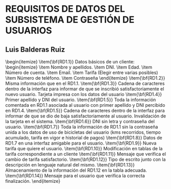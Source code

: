 # REQUISITOS DE DATOS DEL SUBSISTEMA  DE GESTIÓN DE USUARIOS
## Luis Balderas Ruiz

\begin{itemize}
  \item{\bf{RD1.1}} Datos básicos de un cliente:
    \begin{itemize}
      \item Nombre y apellidos.
      \item DNI.
      \item Edad.
      \item Número de cuenta.
      \item Email.
      \item Tarifa (Elegir entre varias posibles)
      \item Número de teléfono.
      \item Contraseña
    \end{itemize}
  \item{\bf{RD1.2}} Misma información que en el RD1.1.
  \item{\bf{RD1.3}} Cadena de caracteres dentro de la interfaz para informar de que se inscribió satisfactoriamente el nuevo usuario. Tarjeta impresa con los datos del usuario
  \item{\bf{RD1.4}} Primer apellido y DNI del usuario.
  \item{\bf{RD1.5}} Toda la información comentada en RD1.1 asociada al usuario con primer apellido y DNI percibido en RD1.4.
  \item{\bf{RD1.5}} Cadena de caracteres dentro de la interfaz para informar de que se dio de baja satisfactoriamente al usuario. Invalidación de la tarjeta en el sistema.
  \item{\bf{RD1.6}} DNI sin letra y contraseña del usuario.
  \item{\bf{RD1.7}} Toda la información de RD1.1 sin la contraseña unida a los datos de uso de bicicletas del usuario (kms recorridos, tiempo acumulado, tarifa en vigor e historial de pagos)
  \item{\bf{RD1.8}} Datos de RD1.7 en una interfaz amigable para el usuario.
  \item{\bf{RD1.9}} Nueva tarifa que quiere el usuario.
  \item{\bf{RD1.10}} Modificación en tablas de la tarifa correspondiente a un cliente
  \item{\bf{RD1.11}} Mensaje que verifica el cambio de tarifa satisfactorio.
  \item{\bf{RD1.12}} Tipo de escrito junto con la descripción en lenguaje natural del mismo.
  \item{\bf{RD1.13}} Almacenamiento de la información del RD1.12 en la tabla adecuada.
  \item{\bf{RD1.14}} Mensaje para el usuario que verifica la correcta finalización.
\end{itemize}
